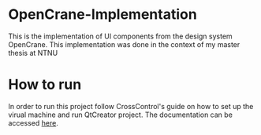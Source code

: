 # OpenCrane-Implementation
This is the implementation of UI components from the design system OpenCrane. This implementation was done in the context of my master thesis at NTNU

# How to run
In order to run this project follow CrossControl's guide on how to set up the virual machine and run QtCreator project. The documentation can be accessed [here](https://crosscontrol.com/manual/UX-Designer-V5.1-Online%20Documentation/index.html).

